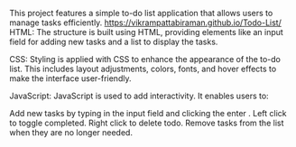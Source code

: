 This project features a simple to-do list application that allows users to manage tasks efficiently.
https://vikrampattabiraman.github.io/Todo-List/
HTML:
The structure is built using HTML, providing elements like an input field for adding new tasks and a list to display the tasks.

CSS:
Styling is applied with CSS to enhance the appearance of the to-do list. This includes layout adjustments, colors, fonts, and hover effects to make the interface user-friendly.

JavaScript:
JavaScript is used to add interactivity. It enables users to:

Add new tasks by typing in the input field and clicking the enter .
Left click to toggle completed.
Right click to delete todo.
Remove tasks from the list when they are no longer needed.
